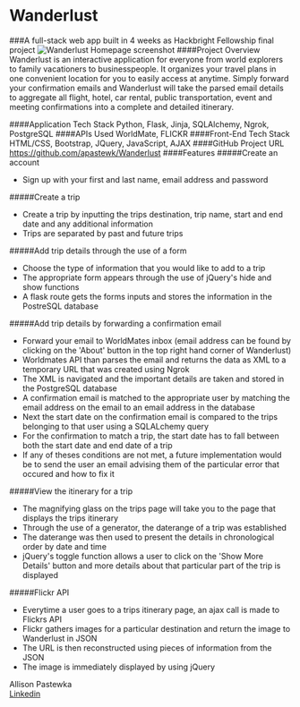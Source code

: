 # Wanderlust
###A full-stack web app built in 4 weeks as Hackbright Fellowship final project
<img src="/static/css/Wanderlust-homepage.jpg" alt="Wanderlust Homepage screenshot">
####Project Overview
Wanderlust is an interactive application for everyone from world explorers to family vacationers to businesspeople. It organizes your travel plans in one convenient location for you to easily access at anytime.  Simply forward your confirmation emails and Wanderlust will take the parsed email details to aggregate all flight, hotel, car rental, public transportation, event and meeting confirmations into a complete and detailed itinerary.

####Application Tech Stack 
Python, Flask, Jinja, SQLAlchemy, Ngrok, PostgreSQL
####APIs Used
WorldMate, FLICKR
####Front-End Tech Stack
HTML/CSS, Bootstrap, JQuery, JavaScript, AJAX
####GitHub Project URL
https://github.com/apastewk/Wanderlust
####Features
#####Create an account
* Sign up with your first and last name, email address and password

#####Create a trip
* Create a trip by inputting the trips destination, trip name, start and end date and any additional information
* Trips are separated by past and future trips 

#####Add trip details through the use of a form
* Choose the type of information that you would like to add to a trip
* The appropriate form appears through the use of jQuery's hide and show functions
* A flask route gets the forms inputs and stores the information in the PostreSQL database

#####Add trip details by forwarding a confirmation email
* Forward your email to WorldMates inbox (email address can be found by clicking on the 'About' button in the top right hand corner of Wanderlust)
* Worldmates API than parses the email and returns the data as XML to a temporary URL that was created using Ngrok
* The XML is navigated and the important details are taken and stored in the PostgreSQL database
* A confirmation email is matched to the appropriate user by matching the email address on the email to an email address in the database
* Next the start date on the confirmation email is compared to the trips belonging to that user using a SQLALchemy query
* For the confirmation to match a trip, the start date has to fall between both the start date and end date of a trip
* If any of theses conditions are not met, a future implementation would be to send the user an email advising them of the particular error that occured and how to fix it

#####View the itinerary for a trip
* The magnifying glass on the trips page will take you to the page that displays the trips itinerary
* Through the use of a generator, the daterange of a trip was established
* The daterange was then used to present the details in chronological order by date and time
* jQuery's toggle function allows a user to click on the 'Show More Details' button and more details about that particular part of the trip is displayed

#####Flickr API
* Everytime a user goes to a trips itinerary page, an ajax call is made to Flickrs API
* Flickr gathers images for a particular destination and return the image to Wanderlust in JSON
* The URL is then reconstructed using pieces of information from the JSON
* The image is immediately displayed by using jQuery



<p>Allison Pastewka<br>
<a href="https://www.linkedin.com/in/allison-pastewka">Linkedin</a>
</p>